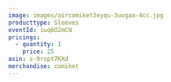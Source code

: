 ```yaml
---
image: images/aircomiket3eyqu-3uvgaa-4cc.jpg
producttype: Sleeves
eventId: iuq6O2mCN
pricings:
  - quantity: 1
    price: 25
asin: s-9rspt7KXd
merchandise: comiket
---
```

